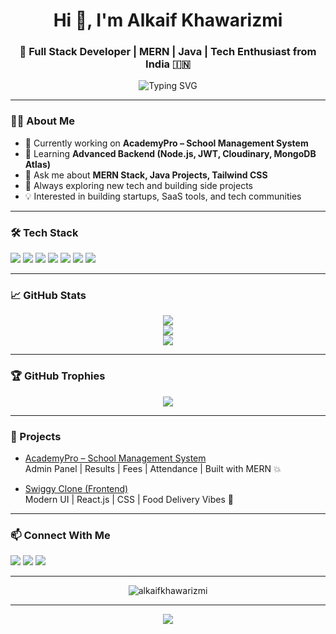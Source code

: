 <h1 align="center">Hi 👋, I'm Alkaif Khawarizmi</h1>
<h3 align="center">🚀 Full Stack Developer | MERN | Java | Tech Enthusiast from India 🇮🇳</h3>

<p align="center">
  <img src="https://readme-typing-svg.herokuapp.com?font=Fira+Code&duration=3000&pause=1000&color=00F7FF&center=true&vCenter=true&width=435&lines=Full+Stack+Web+Developer;MERN+Stack+Lover;Java+%7C+React+%7C+Node+%7C+MongoDB;Always+Building+Something+Cool+🚀" alt="Typing SVG" />
</p>

---

### 👨‍💻 About Me

- 🔭 Currently working on **AcademyPro – School Management System**
- 🌱 Learning **Advanced Backend (Node.js, JWT, Cloudinary, MongoDB Atlas)**
- 💬 Ask me about **MERN Stack, Java Projects, Tailwind CSS**
- 🧠 Always exploring new tech and building side projects
- 💡 Interested in building startups, SaaS tools, and tech communities

---

### 🛠️ Tech Stack

<p align="left">
  <img src="https://img.shields.io/badge/React-20232A?style=for-the-badge&logo=react&logoColor=61DAFB"/>
  <img src="https://img.shields.io/badge/Node.js-339933?style=for-the-badge&logo=nodedotjs&logoColor=white"/>
  <img src="https://img.shields.io/badge/Express.js-404D59?style=for-the-badge"/>
  <img src="https://img.shields.io/badge/MongoDB-4EA94B?style=for-the-badge&logo=mongodb&logoColor=white"/>
  <img src="https://img.shields.io/badge/Java-ED8B00?style=for-the-badge&logo=java&logoColor=white"/>
  <img src="https://img.shields.io/badge/Tailwind_CSS-38B2AC?style=for-the-badge&logo=tailwind-css&logoColor=white"/>
  <img src="https://img.shields.io/badge/Firebase-FFCA28?style=for-the-badge&logo=firebase&logoColor=white"/>
</p>

---

### 📈 GitHub Stats

<p align="center">
  <img src="https://github-readme-streak-stats.herokuapp.com/?user=alkaifkhawarizmi&theme=radical&hide_border=true"/>
  <br/>
  <img src="https://github-readme-stats.vercel.app/api?username=alkaifkhawarizmi&show_icons=true&theme=radical&hide_border=true"/>
  <br/>
  <img src="https://github-readme-stats.vercel.app/api/top-langs/?username=alkaifkhawarizmi&layout=compact&theme=radical&hide_border=true"/>
</p>

---

### 🏆 GitHub Trophies

<p align="center">
  <img src="https://github-profile-trophy.vercel.app/?username=alkaifkhawarizmi&theme=radical&no-frame=true&row=1&column=7"/>
</p>

---

### 🚀 Projects

- [AcademyPro – School Management System](https://your-link.com)  
  Admin Panel | Results | Fees | Attendance | Built with MERN 💥

- [Swiggy Clone (Frontend)](https://alkaifkhawarizmi.netlify.app)  
  Modern UI | React.js | CSS | Food Delivery Vibes 🍔

---

### 📫 Connect With Me

<p align="left">
  <a href="https://www.linkedin.com/in/alkaifkhawarizmi" target="_blank"><img src="https://img.shields.io/badge/LinkedIn-blue?style=for-the-badge&logo=linkedin" /></a>
  <a href="mailto:alkaifkhawarizmi@gmail.com"><img src="https://img.shields.io/badge/Gmail-red?style=for-the-badge&logo=gmail&logoColor=white" /></a>
  <a href="https://alkaifkhawarizmi.netlify.app" target="_blank"><img src="https://img.shields.io/badge/Portfolio-black?style=for-the-badge&logo=firefox&logoColor=white" /></a>
</p>

---

<p align="center">
  <img src="https://komarev.com/ghpvc/?username=alkaifkhawarizmi&label=Profile%20views&color=0e75b6&style=flat" alt="alkaifkhawarizmi" />
</p>

---

<p align="center">
  <img src="https://capsule-render.vercel.app/api?type=waving&color=gradient&height=100&section=footer"/>
</p>
